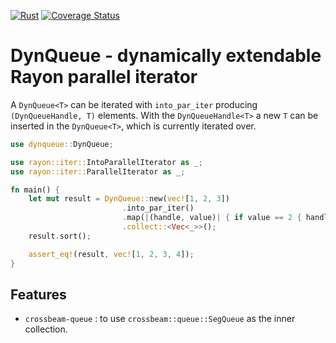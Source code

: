 [![Rust](https://github.com/haraldh/dynqueue/workflows/Rust/badge.svg)](https://github.com/haraldh/dynqueue/actions)
[![Coverage Status](https://coveralls.io/repos/github/haraldh/dynqueue/badge.svg?branch=master)](https://coveralls.io/github/haraldh/dynqueue?branch=master)

# DynQueue - dynamically extendable Rayon parallel iterator

A `DynQueue<T>` can be iterated with `into_par_iter` producing `(DynQueueHandle, T)` elements.
With the `DynQueueHandle<T>` a new `T` can be inserted in the `DynQueue<T>`,
which is currently iterated over.

```rust
use dynqueue::DynQueue;

use rayon::iter::IntoParallelIterator as _;
use rayon::iter::ParallelIterator as _;

fn main() {
    let mut result = DynQueue::new(vec![1, 2, 3])
                         .into_par_iter()
                         .map(|(handle, value)| { if value == 2 { handle.enqueue(4) }; value })
                         .collect::<Vec<_>>();
    result.sort();

    assert_eq!(result, vec![1, 2, 3, 4]);
}
```

## Features

* `crossbeam-queue` : to use `crossbeam::queue::SegQueue` as the inner collection.

